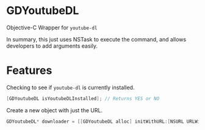 # GDYoutubeDL
Objective-C Wrapper for <code>youtube-dl</code>

In summary, this just uses NSTask to execute the command, and allows developers to add arguments easily.

# Features

Checking to see if <code>youtube-dl</code> is currently installed.

```objective-c
[GDYoutubeDL isYoutubeDLInstalled]; // Returns YES or NO
```

Create a new object with just the URL.

```objective-c
GDYoutubeDL* downloader = [[GDYoutubeDL alloc] initWithURL:[NSURL URLWithString:@"https://www.youtube.com/watch?v=dQw4w9WgXcQ"]];
```
